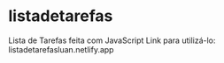 # listadetarefas
Lista de Tarefas feita com JavaScript
Link para utilizá-lo: listadetarefasluan.netlify.app

